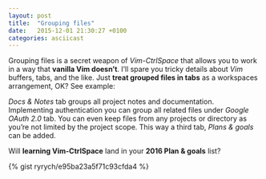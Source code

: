 ```yaml
---
layout: post
title:  "Grouping files"
date:   2015-12-01 21:30:27 +0100
categories: asciicast
---
```


<div class='asciicast-wrapper'>
    <script type="text/javascript" src="https://asciinema.org/a/30059.js" id="asciicast-30059" async>
    </script>
</div>

<!-- more -->

Grouping files is a secret weapon of *Vim-CtrlSpace* that allows you to work in
a way that **vanilla Vim doesn’t**. I’ll spare you tricky details about *Vim*
buffers, tabs, and the like. Just **treat grouped files in tabs** as
a workspaces arrangement, OK? See example:

*Docs & Notes* tab groups all project notes and documentation.  Implementing
authentication you can group all related files under *Google OAuth 2.0* tab.
You can even keep files from any projects or directory as you’re not limited by
the project scope. This way a third tab, *Plans & goals* can be added. 

Will **learning Vim-CtrlSpace** land in your **2016 Plan & goals** list?

{% gist ryrych/e95ba23a5f71c93cfda4 %}
